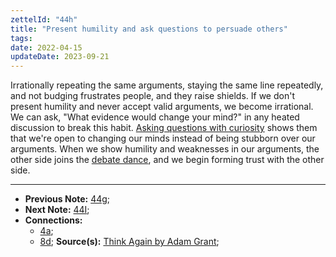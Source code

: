 ```yaml
---
zettelId: "44h"
title: "Present humility and ask questions to persuade others"
tags:
date: 2022-04-15
updateDate: 2023-09-21
---
```


Irrationally repeating the same arguments, staying the same line repeatedly, and not budging frustrates people, and they raise shields. If we don't present humility and never accept valid arguments, we become irrational. We can ask, "What evidence would change your mind?" in any heated discussion to break this habit. [Asking questions with curiosity](/notes/4a/) shows them that we're open to changing our minds instead of being stubborn over our arguments. When we show humility and weaknesses in our arguments, the other side joins the [debate dance](/books/think-again-by-adam-grant-book-summary-review-and-notes/), and we begin forming trust with the other side.

---

- **Previous Note:** [44g](/notes/44g);
- **Next Note:** [44I](/notes/44i/);
- **Connections:**
  - [4a](/notes/4a/);
  - [8d](/notes/8d/);
**Source(s):** [Think Again by Adam Grant](/books/think-again-by-adam-grant-book-summary-review-and-notes/);